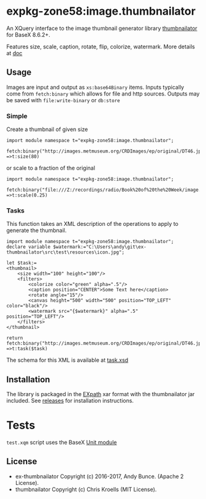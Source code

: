 # expkg-zone58:image.thumbnailator
An XQuery interface to the image thumbnail generator library
[thumbnailator](https://github.com/coobird/thumbnailator) for BaseX 8.6.2+.

Features size, scale, caption, rotate, flip, colorize, watermark. More details at [doc](doc/readme.md)


## Usage

Images are input and output as `xs:base64Binary` items. Inputs typically come from `fetch:binary`
which allows for file and http sources. Outputs may be saved with `file:write-binary` or `db:store`

### Simple

Create a thumbnail of given size
```xquery
import module namespace t="expkg-zone58:image.thumbnailator";

fetch:binary("http://images.metmuseum.org/CRDImages/ep/original/DT46.jpg")
=>t:size(80)
```
or scale to a fraction of the original

```xquery
import module namespace t="expkg-zone58:image.thumbnailator";

fetch:binary("file:///Z:/recordings/radio/Book%20of%20the%20Week/image.png")
=>t:scale(0.25)
```

### Tasks
This function takes an XML description of the operations to apply to generate the thumbnail.

```xquery
import module namespace t="expkg-zone58:image.thumbnailator";
declare variable $watermark:="C:\Users\andy\git\ex-thumbnailator\src\test\resources\icon.jpg";

let $task:=
<thumbnail>
    <size width="100" height="100"/>
    <filters>             
        <colorize color="green" alpha=".5"/>      
        <caption position="CENTER">Some Text here</caption>
        <rotate angle="15"/>
        <canvas height="500" width="500" position="TOP_LEFT" color="black"/> 
        <watermark src="{$watermark}" alpha=".5"  position="TOP_LEFT"/>  
    </filters>         
</thumbnail>

return fetch:binary("http://images.metmuseum.org/CRDImages/ep/original/DT46.jpg")
=>t:task($task)
```
The schema for this XML is available at [task.xsd](./src/main/content/task.xsd)

## Installation
The library is packaged in the [EXpath](http://expath.org/spec/pkg) xar format with 
the thumbnailator jar included. See [releases](../../releases) for installation instructions.

# Tests
`test.xqm` script uses the BaseX [Unit module](http://docs.basex.org/wiki/Unit_Module)

## License

* ex-thumbnailator Copyright (c) 2016-2017, Andy Bunce. (Apache 2 License). 
* thumbnailator Copyright (c) Chris Kroells (MIT License).



